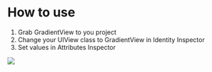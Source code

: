 # How to use
1. Grab GradientView to you project
2. Change your UIView class to GradientView in Identity Inspector
3. Set values in Attributes Inspector

<img src="https://user-images.githubusercontent.com/46996132/55475033-8df3f200-565e-11e9-9e2e-4c9e3e2d637d.png" />
